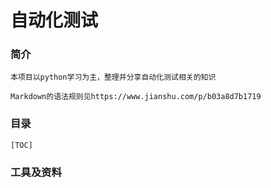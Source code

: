 # 自动化测试
### 简介
~~~~
本项目以python学习为主，整理并分享自动化测试相关的知识

Markdown的语法规则见https://www.jianshu.com/p/b03a8d7b1719
~~~~
### 目录
~~~~
[TOC]
~~~~
### 工具及资料